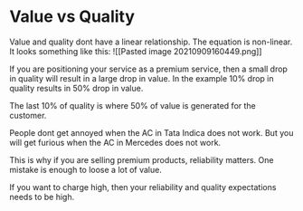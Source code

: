 # Value vs Quality

Value and quality dont have a linear relationship. The equation is non-linear. It looks something like this:
![[Pasted image 20210909160449.png]]

If you are positioning your service as a premium service, then a small drop in quality will result in a large drop in value. In the example 10% drop in quality results in 50% drop in value. 

The last 10% of quality is where 50% of value is generated for the customer. 

People dont get annoyed when the AC in Tata Indica does not work. But you will get furious when the AC in Mercedes does not work. 

This is why if you are selling premium products, reliability matters. One mistake is enough to loose a lot of value. 

If you want to charge high, then your reliability and quality expectations needs to be high. 

